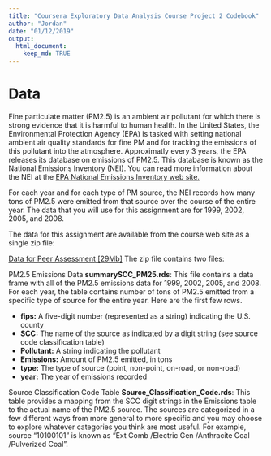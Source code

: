 ```yaml
---
title: "Coursera Exploratory Data Analysis Course Project 2 Codebook"
author: "Jordan"
date: "01/12/2019"
output: 
  html_document:
    keep_md: TRUE
---
```


# Data
Fine particulate matter (PM2.5) is an ambient air pollutant for which there is strong evidence that it is harmful to human health. In the United States, the Environmental Protection Agency (EPA) is tasked with setting national ambient air quality standards for fine PM and for tracking the emissions of this pollutant into the atmosphere. Approximatly every 3 years, the EPA releases its database on emissions of PM2.5. This database is known as the National Emissions Inventory (NEI). You can read more information about the NEI at the [EPA National Emissions Inventory web site.](http://www.epa.gov/ttn/chief/eiinformation.html)

For each year and for each type of PM source, the NEI records how many tons of PM2.5 were emitted from that source over the course of the entire year. The data that you will use for this assignment are for 1999, 2002, 2005, and 2008.

The data for this assignment are available from the course web site as a single zip file:

[Data for Peer Assessment [29Mb]](http://d396qusza40orc.cloudfront.net/exdata%2Fdata%2FNEI_data.zip)
The zip file contains two files:


PM2.5 Emissions Data **summarySCC_PM25.rds**: This file contains a data frame with all of the PM2.5 emissions data for 1999, 2002, 2005, and 2008. For each year, the table contains number of tons of PM2.5 emitted from a specific type of source for the entire year. Here are the first few rows.

- **fips:** A five-digit number (represented as a string) indicating the U.S. county
- **SCC:** The name of the source as indicated by a digit string (see source code classification table)
- **Pollutant:** A string indicating the pollutant
- **Emissions:** Amount of PM2.5 emitted, in tons
- **type:** The type of source (point, non-point, on-road, or non-road)
- **year:** The year of emissions recorded


Source Classification Code Table **Source_Classification_Code.rds**: This table provides a mapping from the SCC digit strings in the Emissions table to the actual name of the PM2.5 source. The sources are categorized in a few different ways from more general to more specific and you may choose to explore whatever categories you think are most useful. For example, source “10100101” is known as “Ext Comb /Electric Gen /Anthracite Coal /Pulverized Coal”.

